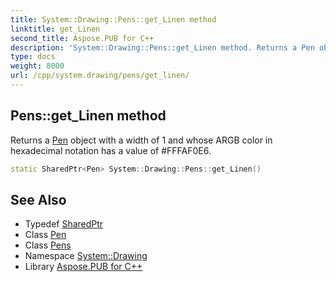 ```yaml
---
title: System::Drawing::Pens::get_Linen method
linktitle: get_Linen
second_title: Aspose.PUB for C++
description: 'System::Drawing::Pens::get_Linen method. Returns a Pen object with a width of 1 and whose ARGB color in hexadecimal notation has a value of #FFFAF0E6 in C++.'
type: docs
weight: 8000
url: /cpp/system.drawing/pens/get_linen/
---
```

## Pens::get_Linen method


Returns a [Pen](../../pen/) object with a width of 1 and whose ARGB color in hexadecimal notation has a value of #FFFAF0E6.

```cpp
static SharedPtr<Pen> System::Drawing::Pens::get_Linen()
```

## See Also

* Typedef [SharedPtr](../../../system/sharedptr/)
* Class [Pen](../../pen/)
* Class [Pens](../)
* Namespace [System::Drawing](../../)
* Library [Aspose.PUB for C++](../../../)
